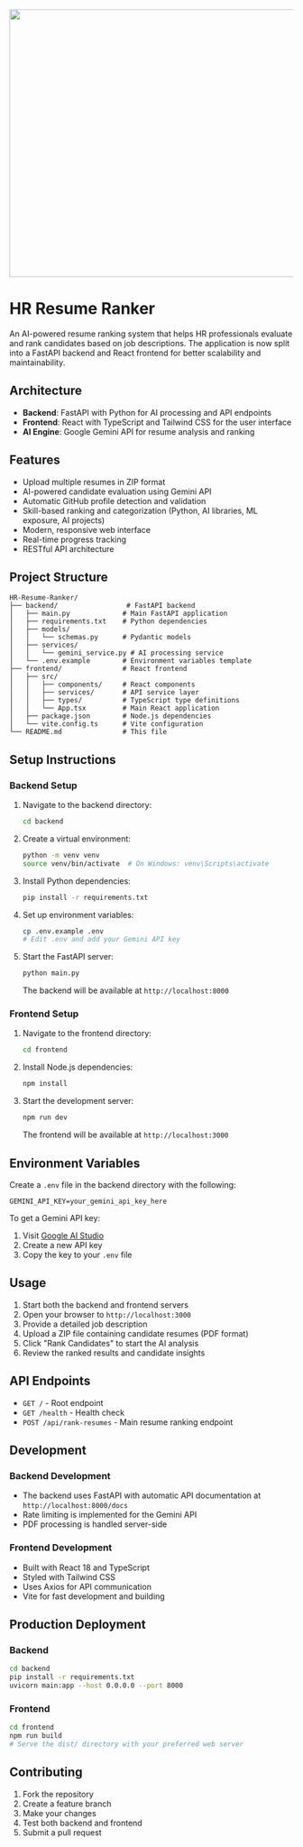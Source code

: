 <div align="center">
<img width="1200" height="475" alt="GHBanner" src="https://github.com/user-attachments/assets/0aa67016-6eaf-458a-adb2-6e31a0763ed6" />
</div>

# HR Resume Ranker

An AI-powered resume ranking system that helps HR professionals evaluate and rank candidates based on job descriptions. The application is now split into a FastAPI backend and React frontend for better scalability and maintainability.

## Architecture

- **Backend**: FastAPI with Python for AI processing and API endpoints
- **Frontend**: React with TypeScript and Tailwind CSS for the user interface
- **AI Engine**: Google Gemini API for resume analysis and ranking

## Features

- Upload multiple resumes in ZIP format
- AI-powered candidate evaluation using Gemini API
- Automatic GitHub profile detection and validation
- Skill-based ranking and categorization (Python, AI libraries, ML exposure, AI projects)
- Modern, responsive web interface
- Real-time progress tracking
- RESTful API architecture

## Project Structure

```
HR-Resume-Ranker/
├── backend/                 # FastAPI backend
│   ├── main.py             # Main FastAPI application
│   ├── requirements.txt    # Python dependencies
│   ├── models/
│   │   └── schemas.py      # Pydantic models
│   ├── services/
│   │   └── gemini_service.py # AI processing service
│   └── .env.example        # Environment variables template
├── frontend/               # React frontend
│   ├── src/
│   │   ├── components/     # React components
│   │   ├── services/       # API service layer
│   │   ├── types/          # TypeScript type definitions
│   │   └── App.tsx         # Main React application
│   ├── package.json        # Node.js dependencies
│   └── vite.config.ts      # Vite configuration
└── README.md               # This file
```

## Setup Instructions

### Backend Setup

1. Navigate to the backend directory:
   ```bash
   cd backend
   ```

2. Create a virtual environment:
   ```bash
   python -m venv venv
   source venv/bin/activate  # On Windows: venv\Scripts\activate
   ```

3. Install Python dependencies:
   ```bash
   pip install -r requirements.txt
   ```

4. Set up environment variables:
   ```bash
   cp .env.example .env
   # Edit .env and add your Gemini API key
   ```

5. Start the FastAPI server:
   ```bash
   python main.py
   ```
   
   The backend will be available at `http://localhost:8000`

### Frontend Setup

1. Navigate to the frontend directory:
   ```bash
   cd frontend
   ```

2. Install Node.js dependencies:
   ```bash
   npm install
   ```

3. Start the development server:
   ```bash
   npm run dev
   ```
   
   The frontend will be available at `http://localhost:3000`

## Environment Variables

Create a `.env` file in the backend directory with the following:

```
GEMINI_API_KEY=your_gemini_api_key_here
```

To get a Gemini API key:
1. Visit [Google AI Studio](https://aistudio.google.com/)
2. Create a new API key
3. Copy the key to your `.env` file

## Usage

1. Start both the backend and frontend servers
2. Open your browser to `http://localhost:3000`
3. Provide a detailed job description
4. Upload a ZIP file containing candidate resumes (PDF format)
5. Click "Rank Candidates" to start the AI analysis
6. Review the ranked results and candidate insights

## API Endpoints

- `GET /` - Root endpoint
- `GET /health` - Health check
- `POST /api/rank-resumes` - Main resume ranking endpoint

## Development

### Backend Development
- The backend uses FastAPI with automatic API documentation at `http://localhost:8000/docs`
- Rate limiting is implemented for the Gemini API
- PDF processing is handled server-side

### Frontend Development
- Built with React 18 and TypeScript
- Styled with Tailwind CSS
- Uses Axios for API communication
- Vite for fast development and building

## Production Deployment

### Backend
```bash
cd backend
pip install -r requirements.txt
uvicorn main:app --host 0.0.0.0 --port 8000
```

### Frontend
```bash
cd frontend
npm run build
# Serve the dist/ directory with your preferred web server
```

## Contributing

1. Fork the repository
2. Create a feature branch
3. Make your changes
4. Test both backend and frontend
5. Submit a pull request
